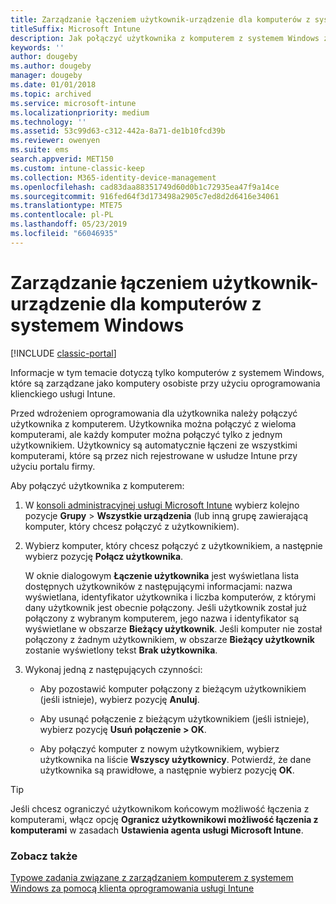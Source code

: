 ```yaml
---
title: Zarządzanie łączeniem użytkownik-urządzenie dla komputerów z systemem Windows
titleSuffix: Microsoft Intune
description: Jak połączyć użytkownika z komputerem z systemem Windows zarządzanym przez usługę Intune.
keywords: ''
author: dougeby
ms.author: dougeby
manager: dougeby
ms.date: 01/01/2018
ms.topic: archived
ms.service: microsoft-intune
ms.localizationpriority: medium
ms.technology: ''
ms.assetid: 53c99d63-c312-442a-8a71-de1b10fcd39b
ms.reviewer: owenyen
ms.suite: ems
search.appverid: MET150
ms.custom: intune-classic-keep
ms.collection: M365-identity-device-management
ms.openlocfilehash: cad83daa88351749d60d0b1c72935ea47f9a14ce
ms.sourcegitcommit: 916fed64f3d173498a2905c7ed8d2d6416e34061
ms.translationtype: MTE75
ms.contentlocale: pl-PL
ms.lasthandoff: 05/23/2019
ms.locfileid: "66046935"
---
```

# <a name="manage-user-device-linking-for-windows-pcs"></a>Zarządzanie łączeniem użytkownik-urządzenie dla komputerów z systemem Windows

[!INCLUDE [classic-portal](includes/classic-portal.md)]

Informacje w tym temacie dotyczą tylko komputerów z systemem Windows, które są zarządzane jako komputery osobiste przy użyciu oprogramowania klienckiego usługi Intune. 

Przed wdrożeniem oprogramowania dla użytkownika należy połączyć użytkownika z komputerem. Użytkownika można połączyć z wieloma komputerami, ale każdy komputer można połączyć tylko z jednym użytkownikiem. Użytkownicy są automatycznie łączeni ze wszystkimi komputerami, które są przez nich rejestrowane w usłudze Intune przy użyciu portalu firmy.

Aby połączyć użytkownika z komputerem:

1. W [konsoli administracyjnej usługi Microsoft Intune](https://manage.microsoft.com/) wybierz kolejno pozycje **Grupy** &gt; **Wszystkie urządzenia** (lub inną grupę zawierającą komputer, który chcesz połączyć z użytkownikiem).

2. Wybierz komputer, który chcesz połączyć z użytkownikiem, a następnie wybierz pozycję **Połącz użytkownika**.

   W oknie dialogowym **Łączenie użytkownika** jest wyświetlana lista dostępnych użytkowników z następującymi informacjami: nazwa wyświetlana, identyfikator użytkownika i liczba komputerów, z którymi dany użytkownik jest obecnie połączony. Jeśli użytkownik został już połączony z wybranym komputerem, jego nazwa i identyfikator są wyświetlane w obszarze **Bieżący użytkownik**. Jeśli komputer nie został połączony z żadnym użytkownikiem, w obszarze **Bieżący użytkownik** zostanie wyświetlony tekst **Brak użytkownika**.

3. Wykonaj jedną z następujących czynności:

   - Aby pozostawić komputer połączony z bieżącym użytkownikiem (jeśli istnieje), wybierz pozycję **Anuluj**.

   - Aby usunąć połączenie z bieżącym użytkownikiem (jeśli istnieje), wybierz pozycję <strong>Usuń połączenie **&gt;** OK</strong>.

   - Aby połączyć komputer z nowym użytkownikiem, wybierz użytkownika na liście **Wszyscy użytkownicy**. Potwierdź, że dane użytkownika są prawidłowe, a następnie wybierz pozycję **OK**.

> [!TIP]
> Jeśli chcesz ograniczyć użytkownikom końcowym możliwość łączenia z komputerami, włącz opcję **Ogranicz użytkownikowi możliwość łączenia z komputerami** w zasadach **Ustawienia agenta usługi Microsoft Intune**.

### <a name="see-also"></a>Zobacz także

[Typowe zadania związane z zarządzaniem komputerem z systemem Windows za pomocą klienta oprogramowania usługi Intune](common-windows-pc-management-tasks-with-the-microsoft-intune-computer-client.md)
